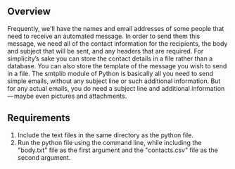 ## Overview

Frequently, we'll have the names and email addresses of some people that need to receive an automated message. In order to send them this message, we need all of the contact information for the recipients, the body and subject that will be sent, and any headers that are required. For simplicity’s sake you can store the contact details in a file rather than a database. You can also store the template of the message you wish to send in a file. The smtplib module of Python is basically all you need to send simple emails, without any subject line or such additional information. But for any actual emails, you do need a subject line and additional information — maybe even pictures and attachments. 

## Requirements

1. Include the text files in the same directory as the python file.
2. Run the python file using the command line, while including the "body.txt" file as the first argument and the "contacts.csv" file as the second argument.
